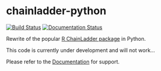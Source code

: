 # chainladder-python
[![Build Status](https://travis-ci.org/jbogaardt/chainladder-python.svg?branch=master)](https://travis-ci.org/jbogaardt/chainladder-python)
[![Documentation Status](https://readthedocs.org/projects/chainladder-python/badge/?version=latest)](http://chainladder-python.readthedocs.io/en/latest/?badge=latest)

Rewrite of the popular [R ChainLadder package](https://github.com/mages/ChainLadder) in Python.

This code is currently under development and will not work...

Please refer to the [Documentation](chainladder-python.readthedocs.io) for support.
